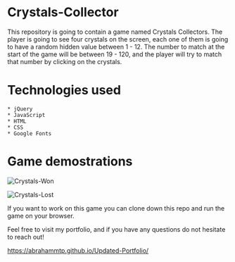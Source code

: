 # Crystals-Collector

This repository is going to contain a game named Crystals Collectors. The player is going to see four crystals on the screen, each one of them is going to have a random hidden value between 1 - 12. The number to match at the start of the game will be between 19 - 120, and the player will try to match that number by clicking on the crystals.

# Technologies used

    * jQuery
    * JavaScript
    * HTML
    * CSS
    * Google Fonts
    
# Game demostrations


![Crystals-Won](https://user-images.githubusercontent.com/46465000/57720334-a426a200-764f-11e9-9c9b-be3484e6350d.gif)


![Crystals-Lost](https://user-images.githubusercontent.com/46465000/57720348-ac7edd00-764f-11e9-90d8-4a1dacf54024.gif)


If you want to work on this game you can clone down this repo and run the game on your browser.

Feel free to visit my portfolio, and if you have any questions do not hesitate to reach out!

https://abrahammtp.github.io/Updated-Portfolio/
